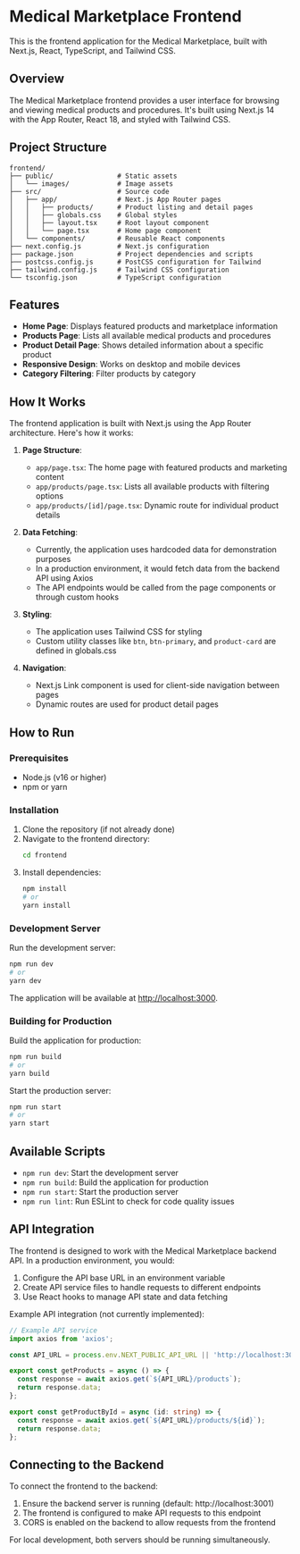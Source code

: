 # Medical Marketplace Frontend

This is the frontend application for the Medical Marketplace, built with Next.js, React, TypeScript, and Tailwind CSS.

## Overview

The Medical Marketplace frontend provides a user interface for browsing and viewing medical products and procedures. It's built using Next.js 14 with the App Router, React 18, and styled with Tailwind CSS.

## Project Structure

```
frontend/
├── public/                # Static assets
│   └── images/            # Image assets
├── src/                   # Source code
│   ├── app/               # Next.js App Router pages
│   │   ├── products/      # Product listing and detail pages
│   │   ├── globals.css    # Global styles
│   │   ├── layout.tsx     # Root layout component
│   │   └── page.tsx       # Home page component
│   └── components/        # Reusable React components
├── next.config.js         # Next.js configuration
├── package.json           # Project dependencies and scripts
├── postcss.config.js      # PostCSS configuration for Tailwind
├── tailwind.config.js     # Tailwind CSS configuration
└── tsconfig.json          # TypeScript configuration
```

## Features

- **Home Page**: Displays featured products and marketplace information
- **Products Page**: Lists all available medical products and procedures
- **Product Detail Page**: Shows detailed information about a specific product
- **Responsive Design**: Works on desktop and mobile devices
- **Category Filtering**: Filter products by category

## How It Works

The frontend application is built with Next.js using the App Router architecture. Here's how it works:

1. **Page Structure**:
   - `app/page.tsx`: The home page with featured products and marketing content
   - `app/products/page.tsx`: Lists all available products with filtering options
   - `app/products/[id]/page.tsx`: Dynamic route for individual product details

2. **Data Fetching**:
   - Currently, the application uses hardcoded data for demonstration purposes
   - In a production environment, it would fetch data from the backend API using Axios
   - The API endpoints would be called from the page components or through custom hooks

3. **Styling**:
   - The application uses Tailwind CSS for styling
   - Custom utility classes like `btn`, `btn-primary`, and `product-card` are defined in globals.css

4. **Navigation**:
   - Next.js Link component is used for client-side navigation between pages
   - Dynamic routes are used for product detail pages

## How to Run

### Prerequisites

- Node.js (v16 or higher)
- npm or yarn

### Installation

1. Clone the repository (if not already done)
2. Navigate to the frontend directory:
   ```bash
   cd frontend
   ```
3. Install dependencies:
   ```bash
   npm install
   # or
   yarn install
   ```

### Development Server

Run the development server:

```bash
npm run dev
# or
yarn dev
```

The application will be available at [http://localhost:3000](http://localhost:3000).

### Building for Production

Build the application for production:

```bash
npm run build
# or
yarn build
```

Start the production server:

```bash
npm run start
# or
yarn start
```

## Available Scripts

- `npm run dev`: Start the development server
- `npm run build`: Build the application for production
- `npm run start`: Start the production server
- `npm run lint`: Run ESLint to check for code quality issues

## API Integration

The frontend is designed to work with the Medical Marketplace backend API. In a production environment, you would:

1. Configure the API base URL in an environment variable
2. Create API service files to handle requests to different endpoints
3. Use React hooks to manage API state and data fetching

Example API integration (not currently implemented):

```typescript
// Example API service
import axios from 'axios';

const API_URL = process.env.NEXT_PUBLIC_API_URL || 'http://localhost:3001/api';

export const getProducts = async () => {
  const response = await axios.get(`${API_URL}/products`);
  return response.data;
};

export const getProductById = async (id: string) => {
  const response = await axios.get(`${API_URL}/products/${id}`);
  return response.data;
};
```

## Connecting to the Backend

To connect the frontend to the backend:

1. Ensure the backend server is running (default: http://localhost:3001)
2. The frontend is configured to make API requests to this endpoint
3. CORS is enabled on the backend to allow requests from the frontend

For local development, both servers should be running simultaneously.

